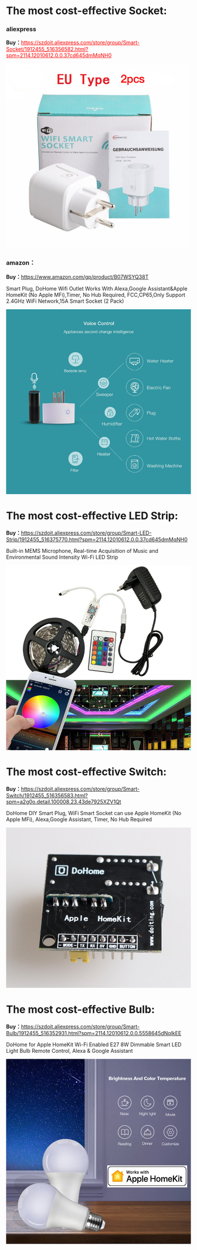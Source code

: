 <h1>The most cost-effective Socket:</h1>
<div><h3>aliexpress</h3><b>Buy：</b><a style="color:red" href="https://szdoit.aliexpress.com/store/group/Smart-Socket/1912455_516356582.html?spm=2114.12010612.0.0.37cd645dmMqNH0" target="_blank">https://szdoit.aliexpress.com/store/group/Smart-Socket/1912455_516356582.html?spm=2114.12010612.0.0.37cd645dmMqNH0</a>
 <p><img src="https://raw.githubusercontent.com/SmartArduino/HomeKit/master/img/Socket.jpg" /></p>
</div>
<div>
<h3>amazon：</h3><b>Buy：</b><a href="https://www.amazon.com/gp/product/B07WSYQ38T" target="_blank">https://www.amazon.com/gp/product/B07WSYQ38T</a>
 <p>Smart Plug, DoHome Wifi Outlet Works With Alexa,Google Assistant&Apple HomeKit (No Apple MFi),Timer, No Hub Required, FCC,CP65,Only Support 2.4GHz WiFi Network,15A Smart Socket (2 Pack)</p>
 <p><img src="https://raw.githubusercontent.com/SmartArduino/HomeKit/master/img/516p%2Bc5xotL._SL1000_.jpg" /></p>
</div>
<h1>The most cost-effective  LED Strip:</h1>
<b>Buy：</b><a href="https://szdoit.aliexpress.com/store/group/Smart-LED-Strip/1912455_516375770.html?spm=2114.12010612.0.0.37cd645dmMqNH0" target="_blank">https://szdoit.aliexpress.com/store/group/Smart-LED-Strip/1912455_516375770.html?spm=2114.12010612.0.0.37cd645dmMqNH0</a>
<p>Built-in MEMS Microphone, Real-time Acquisition of Music and Environmental Sound Intensity Wi-Fi LED Strip</p>
<p><img src="https://raw.githubusercontent.com/SmartArduino/HomeKit/master/img/LED.jpg" /></p>

<h1>The most cost-effective Switch:</h1>
<b>Buy：</b><a href="https://szdoit.aliexpress.com/store/group/Smart-Switch/1912455_516356583.html?spm=a2g0o.detail.100008.23.43de7925XZV1Qt" target="_blank">https://szdoit.aliexpress.com/store/group/Smart-Switch/1912455_516356583.html?spm=a2g0o.detail.100008.23.43de7925XZV1Qt</a>
<p>DoHome DIY Smart Plug, WiFi Smart Socket can use Apple HomeKit (No Apple MFi), Alexa,Google Assistant, Timer, No Hub Required</p>
<p><img src="https://raw.githubusercontent.com/SmartArduino/HomeKit/master/img/switch.jpg" /></p>


<h1>The most cost-effective Bulb:</h1>
<b>Buy：</b><a href="https://szdoit.aliexpress.com/store/group/Smart-Bulb/1912455_516352931.html?spm=2114.12010612.0.0.5558645dNqlkEE" target="_blank">https://szdoit.aliexpress.com/store/group/Smart-Bulb/1912455_516352931.html?spm=2114.12010612.0.0.5558645dNqlkEE</a>
<p>DoHome for Apple HomeKit Wi-Fi Enabled E27 8W Dimmable Smart LED Light Bulb Remote Control, Alexa & Google Assistant</p>
<p><img src="https://raw.githubusercontent.com/SmartArduino/HomeKit/master/img/LED-Light-Bulb.jpg" /></p>
